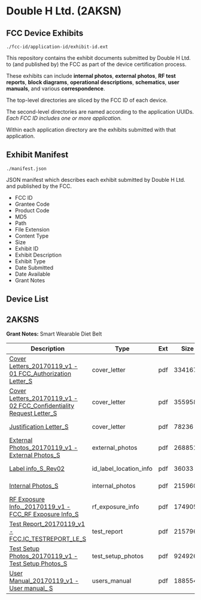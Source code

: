 # Double H Ltd. (2AKSN)
## FCC Device Exhibits

```
./fcc-id/application-id/exhibit-id.ext
```

This repository contains the exhibit documents submitted by Double H Ltd. to (and published by) the FCC as part of the device certification process.

These exhibits can include **internal photos**, **external photos**, **RF test reports**, **block diagrams**, **operational descriptions**, **schematics**, **user manuals**, and various **correspondence**.

The top-level directories are sliced by the FCC ID of each device.

The second-level directories are named according to the application UUIDs. *Each FCC ID includes one or more application.*

Within each application directory are the exhibits submitted with that application. 

## Exhibit Manifest

```
./manifest.json
```

JSON manifest which describes each exhibit submitted by Double H Ltd. and published by the FCC.

- FCC ID
- Grantee Code
- Product Code
- MD5
- Path
- File Extension
- Content Type
- Size
- Exhibit ID
- Exhibit Description
- Exhibit Type
- Date Submitted
- Date Available
- Grant Notes

## Device List
## 2AKSNS
**Grant Notes:** Smart Wearable Diet Belt

| Description | Type | Ext | Size | Submitted | Available |
| ----------- | ---- | --- | ---- | --------- | --------- |
| [Cover Letters_20170119_v1 - 01 FCC_Authorization Letter_S](2AKSNS/5eb85d8e4e0a41680c4de21eea6ffa69/3274927.pdf) | cover_letter | pdf | 334167 | 2017-02-02 | 2017-02-02 |
| [Cover Letters_20170119_v1 - 02 FCC_Confidentiality Request Letter_S](2AKSNS/5eb85d8e4e0a41680c4de21eea6ffa69/3274928.pdf) | cover_letter | pdf | 355958 | 2017-02-02 | 2017-02-02 |
| [Justification Letter_S](2AKSNS/5eb85d8e4e0a41680c4de21eea6ffa69/3274929.pdf) | cover_letter | pdf | 78236 | 2017-02-02 | 2017-02-02 |
| [External Photos_20170119_v1 - External Photos_S](2AKSNS/5eb85d8e4e0a41680c4de21eea6ffa69/3274937.pdf) | external_photos | pdf | 268851 | 2017-02-02 | 2017-08-01 |
| [Label info_S_Rev02](2AKSNS/5eb85d8e4e0a41680c4de21eea6ffa69/3274930.pdf) | id_label_location_info | pdf | 36033 | 2017-02-02 | 2017-02-02 |
| [Internal Photos_S](2AKSNS/5eb85d8e4e0a41680c4de21eea6ffa69/3274938.pdf) | internal_photos | pdf | 2159604 | 2017-02-02 | 2017-08-01 |
| [RF Exposure Info._20170119_v1 - FCC_RF Exposure Info_S](2AKSNS/5eb85d8e4e0a41680c4de21eea6ffa69/3274932.pdf) | rf_exposure_info | pdf | 174905 | 2017-02-02 | 2017-02-02 |
| [Test Report_20170119_v1 - FCC.IC_TESTREPORT_LE_S](2AKSNS/5eb85d8e4e0a41680c4de21eea6ffa69/3274931.pdf) | test_report | pdf | 2157960 | 2017-02-02 | 2017-02-02 |
| [Test Setup Photos_20170119_v1 - Test Setup Photos_S](2AKSNS/5eb85d8e4e0a41680c4de21eea6ffa69/3274939.pdf) | test_setup_photos | pdf | 924926 | 2017-02-02 | 2017-08-01 |
| [User Manual_20170119_v1 - User manual_ S](2AKSNS/5eb85d8e4e0a41680c4de21eea6ffa69/3274940.pdf) | users_manual | pdf | 1885548 | 2017-02-02 | 2017-08-01 |

